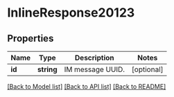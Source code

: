 # InlineResponse20123

## Properties
Name | Type | Description | Notes
------------ | ------------- | ------------- | -------------
**id** | **string** | IM message UUID. | [optional] 

[[Back to Model list]](../README.md#documentation-for-models) [[Back to API list]](../README.md#documentation-for-api-endpoints) [[Back to README]](../README.md)


